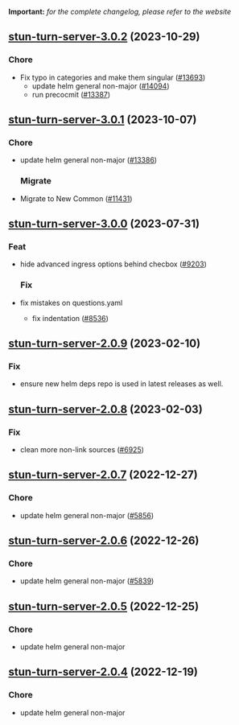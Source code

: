 **Important:**
*for the complete changelog, please refer to the website*




## [stun-turn-server-3.0.2](https://github.com/truecharts/charts/compare/stun-turn-server-3.0.1...stun-turn-server-3.0.2) (2023-10-29)

### Chore

- Fix typo in categories and make them singular ([#13693](https://github.com/truecharts/charts/issues/13693))
  - update helm general non-major ([#14094](https://github.com/truecharts/charts/issues/14094))
  - run precocmit ([#13387](https://github.com/truecharts/charts/issues/13387))
  
  


## [stun-turn-server-3.0.1](https://github.com/truecharts/charts/compare/stun-turn-server-3.0.0...stun-turn-server-3.0.1) (2023-10-07)

### Chore

- update helm general non-major ([#13386](https://github.com/truecharts/charts/issues/13386))
  
  ### Migrate

- Migrate to New Common ([#11431](https://github.com/truecharts/charts/issues/11431))
  
  




## [stun-turn-server-3.0.0](https://github.com/truecharts/charts/compare/stun-turn-server-2.0.9...stun-turn-server-3.0.0) (2023-07-31)

### Feat

- hide advanced ingress options behind checbox ([#9203](https://github.com/truecharts/charts/issues/9203))
  
  ### Fix

- fix mistakes on questions.yaml
  - fix indentation ([#8536](https://github.com/truecharts/charts/issues/8536))
  
  


## [stun-turn-server-2.0.9](https://github.com/truecharts/charts/compare/stun-turn-server-2.0.8...stun-turn-server-2.0.9) (2023-02-10)

### Fix

- ensure new helm deps repo is used in latest releases as well.
  
  


## [stun-turn-server-2.0.8](https://github.com/truecharts/charts/compare/stun-turn-server-2.0.7...stun-turn-server-2.0.8) (2023-02-03)

### Fix

-  clean more non-link sources ([#6925](https://github.com/truecharts/charts/issues/6925))
  
  


## [stun-turn-server-2.0.7](https://github.com/truecharts/charts/compare/stun-turn-server-2.0.6...stun-turn-server-2.0.7) (2022-12-27)

### Chore

- update helm general non-major ([#5856](https://github.com/truecharts/charts/issues/5856))
  
  


## [stun-turn-server-2.0.6](https://github.com/truecharts/charts/compare/stun-turn-server-2.0.5...stun-turn-server-2.0.6) (2022-12-26)

### Chore

- update helm general non-major ([#5839](https://github.com/truecharts/charts/issues/5839))
  
  


## [stun-turn-server-2.0.5](https://github.com/truecharts/charts/compare/stun-turn-server-2.0.4...stun-turn-server-2.0.5) (2022-12-25)

### Chore

- update helm general non-major
  
  


## [stun-turn-server-2.0.4](https://github.com/truecharts/charts/compare/stun-turn-server-2.0.3...stun-turn-server-2.0.4) (2022-12-19)

### Chore

- update helm general non-major
  
  

